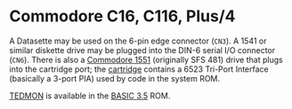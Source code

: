 Commodore C16, C116, Plus/4
===========================

A Datasette may be used on the 6-pin edge connector (`CN3`). A 1541 or
similar diskette drive may be plugged into the DIN-6 serial I/O connector
(`CN6`). There is also a [Commodore 1551][1551] (originally SFS 481) drive
that plugs into the cartridge port; the [cartridge][1551cart] contains a
6523 Tri-Port Interface (basically a 3-port PIA) used by code in the system
ROM.

[TEDMON](./tedmon.md) is available in the [BASIC 3.5] ROM.



<!-------------------------------------------------------------------->
[1551]: https://en.wikipedia.org/wiki/Commodore_1551
[1551cart]: https://www.c64-wiki.com/wiki/Commodore_1551_cartridge_interface
[BASIC 3.5]: https://www.c64-wiki.com/wiki/BASIC_3.5

